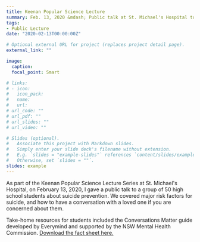 ```yaml
---
title: Keenan Popular Science Lecture
summary: Feb. 13, 2020 &mdash; Public talk at St. Michael's Hospital to high school students about suicide prevention and how to have a conversation if you're concerned about someone.
tags:
- Public Lecture
date: "2020-02-13T00:00:00Z"

# Optional external URL for project (replaces project detail page).
external_link: ""

image:
  caption:
  focal_point: Smart

# links:
# - icon: 
#   icon_pack: 
#   name: 
#   url: 
# url_code: ""
# url_pdf: ""
# url_slides: ""
# url_video: ""

# Slides (optional).
#   Associate this project with Markdown slides.
#   Simply enter your slide deck's filename without extension.
#   E.g. `slides = "example-slides"` references `content/slides/example-slides.md`.
#   Otherwise, set `slides = ""`.
slides: example
---
```


As part of the Keenan Popular Science Lecture Series at St. Michael's Hospital, on February 13, 2020, I gave a public talk to a group of 50 high school students about suicide prevention. We covered major risk factors for suicide, and how to have a conversation with a loved one if you are concerned about them.

Take-home resources for students included the Conversations Matter guide developed by Everymind and supported by the NSW Mental Health Commission. <a href="http://www.conversationsmatter.com.au/LiteratureRetrieve.aspx?ID=2342">Download the fact sheet here.</a>